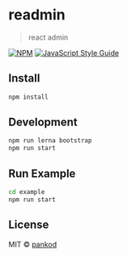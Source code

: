 # readmin

> react admin

[![NPM](https://img.shields.io/npm/v/readmin.svg)](https://www.npmjs.com/package/readmin) [![JavaScript Style Guide](https://img.shields.io/badge/code_style-standard-brightgreen.svg)](https://standardjs.com)

## Install

```bash
npm install
```

## Development

```bash
npm run lerna bootstrap
npm run start
```

## Run Example

```bash
cd example
npm run start
```

## License

MIT © [pankod](https://github.com/pankod)


